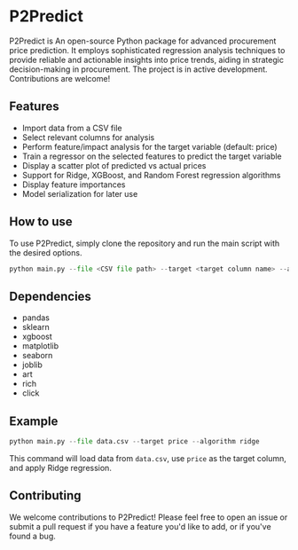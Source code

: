 # P2Predict
P2Predict is An open-source Python package for advanced procurement price prediction. It employs sophisticated regression analysis techniques to provide reliable and actionable insights into price trends, aiding in strategic decision-making in procurement.
The project is in active development. Contributions are welcome!

## Features
- Import data from a CSV file
- Select relevant columns for analysis
- Perform feature/impact analysis for the target variable (default: price)
- Train a regressor on the selected features to predict the target variable
- Display a scatter plot of predicted vs actual prices
- Support for Ridge, XGBoost, and Random Forest regression algorithms
- Display feature importances
- Model serialization for later use

## How to use
To use P2Predict, simply clone the repository and run the main script with the desired options. 

```Python
python main.py --file <CSV file path> --target <target column name> --algorithm <ridge, xgboost, or random_forest>
```

## Dependencies
- pandas
- sklearn
- xgboost
- matplotlib
- seaborn
- joblib
- art
- rich
- click

## Example
```Python
python main.py --file data.csv --target price --algorithm ridge
```

This command will load data from `data.csv`, use `price` as the target column, and apply Ridge regression.

## Contributing
We welcome contributions to P2Predict! Please feel free to open an issue or submit a pull request if you have a feature you'd like to add, or if you've found a bug.


